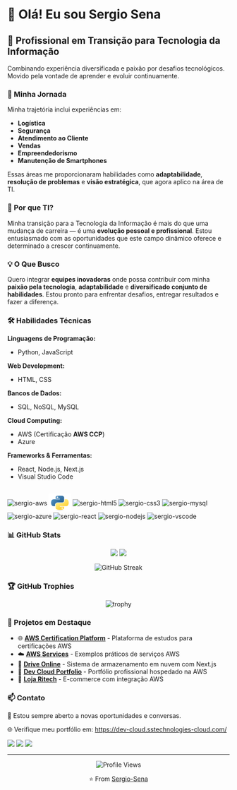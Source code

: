# 👋 Olá! Eu sou Sergio Sena

## 🚀 Profissional em Transição para Tecnologia da Informação

Combinando experiência diversificada e paixão por desafios tecnológicos. Movido pela vontade de aprender e evoluir continuamente.

### 💼 Minha Jornada

Minha trajetória inclui experiências em:
- **Logística**
- **Segurança**
- **Atendimento ao Cliente**
- **Vendas**
- **Empreendedorismo**
- **Manutenção de Smartphones**

Essas áreas me proporcionaram habilidades como **adaptabilidade**, **resolução de problemas** e **visão estratégica**, que agora aplico na área de TI.

### 🎯 Por que TI?

Minha transição para a Tecnologia da Informação é mais do que uma mudança de carreira — é uma **evolução pessoal e profissional**. Estou entusiasmado com as oportunidades que este campo dinâmico oferece e determinado a crescer continuamente.

### 💡 O Que Busco

Quero integrar **equipes inovadoras** onde possa contribuir com minha **paixão pela tecnologia**, **adaptabilidade** e **diversificado conjunto de habilidades**. Estou pronto para enfrentar desafios, entregar resultados e fazer a diferença.

### 🛠️ Habilidades Técnicas

**Linguagens de Programação:**
- Python, JavaScript

**Web Development:**
- HTML, CSS

**Bancos de Dados:**
- SQL, NoSQL, MySQL

**Cloud Computing:**
- AWS (Certificação **AWS CCP**)
- Azure

**Frameworks & Ferramentas:**
- React, Node.js, Next.js
- Visual Studio Code

<div style="display: inline_block"><br>
  <img align="center" alt="sergio-aws" height="40" width="50" src="https://cdn.jsdelivr.net/gh/devicons/devicon@latest/icons/amazonwebservices/amazonwebservices-plain-wordmark.svg" />
  <img align="center" alt="sergio-python" height="40" width="50" src="https://raw.githubusercontent.com/devicons/devicon/master/icons/python/python-original.svg">
  <img align="center" alt="sergio-html5" height="40" width="50" src="https://cdn.jsdelivr.net/gh/devicons/devicon@latest/icons/html5/html5-original.svg" />
  <img align="center" alt="sergio-css3" height="40" width="50" src="https://cdn.jsdelivr.net/gh/devicons/devicon@latest/icons/css3/css3-original.svg" />
  <img align="center" alt="sergio-mysql" height="50" width="60" src="https://cdn.jsdelivr.net/gh/devicons/devicon/icons/mysql/mysql-original-wordmark.svg">
  <img align="center" alt="sergio-azure" height="50" width="60" src="https://cdn.jsdelivr.net/gh/devicons/devicon/icons/azure/azure-original-wordmark.svg">
  <img align="center" alt="sergio-react" height="50" width="60" src="https://cdn.jsdelivr.net/gh/devicons/devicon/icons/react/react-original.svg" />
  <img align="center" alt="sergio-nodejs" height="50" width="60" src="https://cdn.jsdelivr.net/gh/devicons/devicon/icons/nodejs/nodejs-original-wordmark.svg" />
  <img align="center" alt="sergio-vscode" height="50" width="60" src="https://cdn.jsdelivr.net/gh/devicons/devicon@latest/icons/vscode/vscode-original.svg" />
</div>

### 📊 GitHub Stats

<div align="center">
  <img height="150em" src="https://github-readme-stats.vercel.app/api?username=sergio-sena&show_icons=true&theme=dracula&include_all_commits=true&count_private=true&cache_seconds=0"/>
  <img height="150em" src="https://github-readme-stats.vercel.app/api/top-langs/?username=sergio-sena&layout=compact&langs_count=8&theme=dracula&cache_seconds=0"/>
</div>

<div align="center">
  
![GitHub Streak](https://github-readme-streak-stats.herokuapp.com/?user=Sergio-Sena&theme=dracula&cache_seconds=0)

</div>

### 🏆 GitHub Trophies

<div align="center">
  
![trophy](https://github-profile-trophy.vercel.app/?username=Sergio-Sena&theme=dracula&no-frame=true&no-bg=false&margin-w=4&cache_seconds=0)

</div>

### 🎯 Projetos em Destaque

- 🌐 **[AWS Certification Platform](https://github.com/Sergio-Sena/AWS-Certification-Platform)** - Plataforma de estudos para certificações AWS
- ☁️ **[AWS Services](https://github.com/Sergio-Sena/AWS-Services)** - Exemplos práticos de serviços AWS
- 💾 **[Drive Online](https://github.com/Sergio-Sena/drive-online-clean-NextJs)** - Sistema de armazenamento em nuvem com Next.js
- 🎨 **[Dev Cloud Portfolio](https://github.com/Sergio-Sena/dev-cloud)** - Portfólio profissional hospedado na AWS
- 🛒 **[Loja Ritech](https://github.com/Sergio-Sena/Loja-Ritech)** - E-commerce com integração AWS

### 📫 Contato

💬 Estou sempre aberto a novas oportunidades e conversas.

🌐 Verifique meu portfólio em: <a href="https://dev-cloud.sstechnologies-cloud.com/" target="_blank">https://dev-cloud.sstechnologies-cloud.com/</a>

<div>
  <a href="https://www.linkedin.com/in/sergio-sena-cloud/" target="_blank"><img src="https://img.shields.io/badge/-LinkedIn-%230077B5?style=for-the-badge&logo=linkedin&logoColor=white" target="_blank"></a>
  <a href="https://www.instagram.com/sergio.senaoficial/" target="_blank"><img src="https://img.shields.io/badge/-Instagram-%23E4405F?style=for-the-badge&logo=instagram&logoColor=white" target="_blank"></a>
  <a href="mailto:senanetworker@gmail.com" target="_blank"><img src="https://img.shields.io/badge/Gmail-D14836?style=for-the-badge&logo=gmail&logoColor=white" target="_blank"></a>
</div>

---

<div align="center">
  
![Profile Views](https://komarev.com/ghpvc/?username=Sergio-Sena&color=blueviolet&style=for-the-badge)

⭐️ From [Sergio-Sena](https://github.com/Sergio-Sena)

</div>

